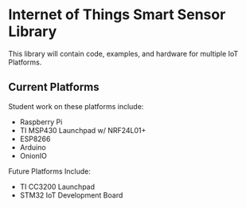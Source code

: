 # Internet of Things Smart Sensor Library
This library will contain code, examples, and hardware for multiple IoT Platforms.

## Current Platforms
Student work on these platforms include:
* Raspberry Pi
* TI MSP430 Launchpad w/ NRF24L01+
* ESP8266
* Arduino
* OnionIO

Future Platforms Include:
* TI CC3200 Launchpad
* STM32 IoT Development Board